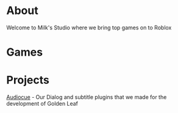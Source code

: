 # About

Welcome to Milk's Studio where we bring top games on to Roblox

# Games

# Projects

[Audiocue](https://github.com/milk-studio/Audiocue) - Our Dialog and subtitle plugins that we made for the development of Golden Leaf

